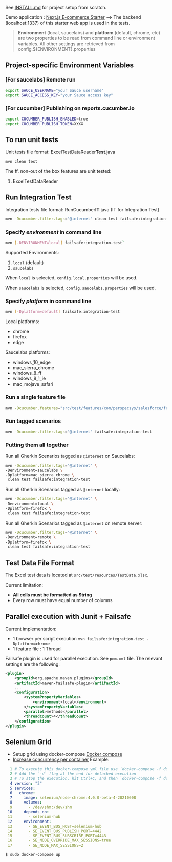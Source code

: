 See [INSTALL.md](INSTALL.md) for project setup from scratch.

Demo application : [Next.js E-commerce Starter](https://strapi.io/starters/strapi-starter-next-js-ecommerce) --> The backend (localhost:1337) of this starter web app is used in the tests.

> **Environment** (local, saucelabs) and **platform** (default, chrome, etc) are two properties to be read from command line or environment variables. All other settings are retrieved from config.${ENVIRONMENT}.properties

## Project-specific Environment Variables

### [For saucelabs] Remote run
```bash
export SAUCE_USERNAME="your Sauce username"
export SAUCE_ACCESS_KEY="your Sauce access key"
```

### [For cucumber] Publishing on reports.cucumber.io
```bash
export CUCUMBER_PUBLISH_ENABLED=true
export CUCUMBER_PUBLISH_TOKEN=XXXX 
```

## To run unit tests

Unit tests file format: ExcelTestDataReader**Test**.java

```bash
mvn clean test
```

The ff. non-out of the box features are unit tested:
1. ExcelTestDataReader

## Run Integration Test

Integration tests file format: RunCucumber**IT**.java (IT for Integration Test)

```bash
mvn -Dcucumber.filter.tags="@internet" clean test failsafe:integration-test
```

### Specify *environment* in command line

```bash
mvn [-DENVIRONMENT=local] failsafe:integration-test`
```

Supported Environments: 

1. `local` (default)
2. `saucelabs`

When `local` is selected, `config.local.properties` will be used.

When `saucelabs` is selected, `config.saucelabs.properties` will be used.


### Specify *platform* in command line
```bash
mvn [-Dplatform=default] failsafe:integration-test
```

Local platforms:
- chrome
- firefox
- edge

Saucelabs platforms:
- windows_10_edge
- mac_sierra_chrome
- windows_8_ff
- windows_8_1_ie
- mac_mojave_safari

### Run a single feature file

```bash
mvn -Dcucumber.features="src/test/features/com/perspecsys/salesforce/featurefiles/Account.feature" failsafe:integration-test
```

### Run tagged scenarios

```bash
mvn -Dcucumber.filter.tags="@internet" failsafe:integration-test
```

### Putting them all together

Run all Gherkin Scenarios tagged as `@internet` on Saucelabs:

```bash
mvn -Dcucumber.filter.tags="@internet" \
-Denvironment=saucelabs \
-Dplatform=mac_sierra_chrome \
 clean test failsafe:integration-test
```

Run all Gherkin Scenarios tagged as `@internet` locally:

```bash
mvn -Dcucumber.filter.tags="@internet" \
-Denvironment=local \
-Dplatform=firefox \
 clean test failsafe:integration-test
```

Run all Gherkin Scenarios tagged as `@internet` on remote server:

```bash
mvn -Dcucumber.filter.tags="@internet" \
-Denvironment=remote \
-Dplatform=firefox \
 clean test failsafe:integration-test
```

## Test Data File Format

The Excel test data is located at `src/test/resources/TestData.xlsx`.

Current limitation: 
- **All cells must be formatted as String**
- Every row must have equal number of columns

## Parallel execution with Junit + Failsafe

Current implementation: 

- 1 browser per script execution `mvn failsafe:integration-test -Dplatform=chrome`
- 1 feature file : 1 Thread

Failsafe plugin is used for parallel execution. See `pom.xml` file.
The relevant settings are the following:

```xml
<plugin>
    <groupId>org.apache.maven.plugins</groupId>
    <artifactId>maven-failsafe-plugin</artifactId>
    ...
    <configuration>
        <systemPropertyVariables>
            <environment>local</environment>
        </systemPropertyVariables>
        <parallel>methods</parallel>
        <threadCount>4</threadCount>
    </configuration>
</plugin>
```

## Selenium Grid
- Setup grid using docker-compose [Docker compose](https://github.com/SeleniumHQ/docker-selenium#docker-compose)
- [Increase concurrency per container](https://github.com/SeleniumHQ/docker-selenium#increasing-session-concurrency-per-container)
Example:
```yaml
  1 # To execute this docker-compose yml file use `docker-compose -f docker-compose-v3.yml up`
  2 # Add the `-d` flag at the end for detached execution
  3 # To stop the execution, hit Ctrl+C, and then `docker-compose -f docker-compose-v3.yml down`
  4 version: "3"
  5 services:
  6   chrome:
  7     image: selenium/node-chrome:4.0.0-beta-4-20210608
  8     volumes:
  9       - /dev/shm:/dev/shm
 10     depends_on:
 11       - selenium-hub
 12     environment:
 13       - SE_EVENT_BUS_HOST=selenium-hub
 14       - SE_EVENT_BUS_PUBLISH_PORT=4442
 15       - SE_EVENT_BUS_SUBSCRIBE_PORT=4443
 16       - SE_NODE_OVERRIDE_MAX_SESSIONS=true
 17       - SE_NODE_MAX_SESSIONS=2

```

```bash
$ sudo docker-compose up
```
